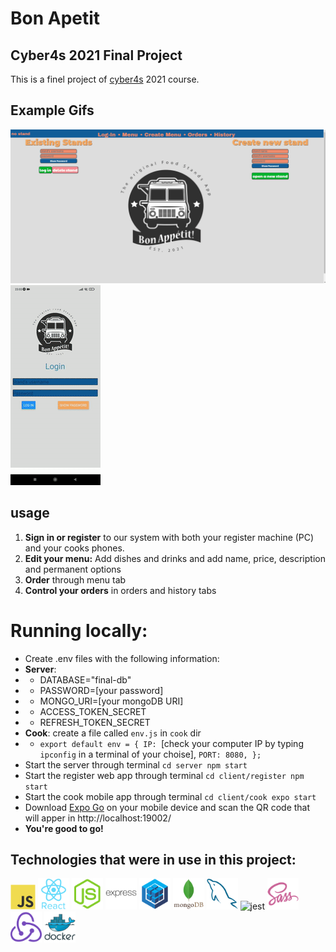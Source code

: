 # Bon Apetit

## Cyber4s 2021 Final Project

This is a finel project of [cyber4s](https://www.timesofisrael.com/progam-arms-discharged-fighters-with-cyberskills-wins-idf-chief-of-staff-award/) 2021 course.

## Example Gifs
![web-gif](readmeFiles/bonGif.gif)
![mobile-gif](readmeFiles/mobileGif.gif)

## usage

1. **Sign in or register** to our system with both your register machine (PC) and your cooks phones.
2. **Edit your menu:** Add dishes and drinks and add name, price, description and permanent options
3. **Order** through menu tab
4. **Control your orders** in orders and history tabs


# Running locally:
- Create .env files with the following information:
- **Server**:
- - DATABASE="final-db"
- - PASSWORD=[your password]
- - MONGO_URI=[your mongoDB URI]
- - ACCESS_TOKEN_SECRET
- - REFRESH_TOKEN_SECRET
- **Cook**: create a file called `env.js` in `cook` dir
- - `export default env = {
     IP: `[check your computer IP by typing `ipconfig` in a terminal of your choise],
     `PORT: 8080,
};`
- Start the server through terminal
 `cd server
 npm start`
 - Start the register web app through terminal
 `cd client/register
 npm start`
- Start the cook mobile app through terminal
 `cd client/cook
 expo start`
 - Download [Expo Go](https://expo.io/client) on your mobile device and scan the QR code that will apper in http://localhost:19002/
 - **You're good to go!** 

## Technologies that were in use in this project:

<p align="left"> 
  <img src="https://raw.githubusercontent.com/devicons/devicon/master/icons/javascript/javascript-original.svg" alt="js" width="40" height="40" />
  <img src="https://raw.githubusercontent.com/devicons/devicon/master/icons/react/react-original-wordmark.svg" alt="react" width="50" height="50"/> 
  <img src="https://raw.githubusercontent.com/devicons/devicon/master/icons/nodejs/nodejs-original.svg" alt="node" width="50" height="50" />
  <img src="https://raw.githubusercontent.com/devicons/devicon/master/icons/express/express-original-wordmark.svg" alt="express" width="50" height="50" />
  <img src="https://raw.githubusercontent.com/devicons/devicon/master/icons/sequelize/sequelize-original.svg" alt="sequelize" width="50" height="50" />
   <img src="https://raw.githubusercontent.com/devicons/devicon/master/icons/mongodb/mongodb-original-wordmark.svg" alt="mongoDB" width="50" height="50" />
  <img src="https://raw.githubusercontent.com/devicons/devicon/master/icons/mysql/mysql-original.svg" alt="MySQL" width="50" height="50" />
  <img src="https://cdn.freebiesupply.com/logos/large/2x/jest-logo-png-transparent.png" alt="jest" width="50" height="50" />
  <img src="https://github.com/devicons/devicon/blob/master/icons/sass/sass-original.svg" alt="sass" width="50" height="50" />
   <img src="https://github.com/devicons/devicon/blob/master/icons/redux/redux-original.svg" alt="redux" width="50" height="50" />
  <img src="https://raw.githubusercontent.com/devicons/devicon/master/icons/docker/docker-original-wordmark.svg" alt="docker" width="50" height="50" />
 
  <br/>  
</p>
<!-- https://drawsql.app/yuvalnakav/diagrams/restaurantdb# - sql format -->
